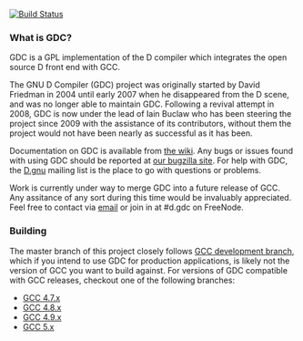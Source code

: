 [![Build Status](https://semaphoreci.com/api/v1/projects/3938c9ef-a0bf-497f-876c-3e722c051ace/464551/badge.svg)](https://semaphoreci.com/d-programming-gdc/gdc)

### What is GDC?

GDC is a GPL implementation of the D compiler which integrates the open source D front end with GCC.

The GNU D Compiler (GDC) project was originally started by David Friedman in 2004 until early 2007 when he disappeared from the D scene, and was no longer able to maintain GDC. Following a revival attempt in 2008, GDC is now under the lead of Iain Buclaw who has been steering the project since 2009 with the assistance of its contributors, without them the project would not have been nearly as successful as it has been.

Documentation on GDC is available from [the wiki][wiki]. Any bugs or issues found with using GDC should be reported at [our bugzilla site][bugs]. For help with GDC, the [D.gnu][maillist] mailing list is the place to go with questions or problems.

Work is currently under way to merge GDC into a future release of GCC. Any assitance of any sort during this time would be invaluably appreciated. Feel free to contact via [email][email] or join in at #d.gdc on FreeNode.

### Building

The master branch of this project closely follows [GCC development branch][gcc-devel], which if you intend to use GDC for production applications, is likely not the version of GCC you want to build against.  For versions of GDC compatible with GCC releases, checkout one of the following branches:

* [GCC 4.7.x](https://github.com/D-Programming-GDC/GDC/tree/gdc-4.7)
* [GCC 4.8.x](https://github.com/D-Programming-GDC/GDC/tree/gdc-4.8)
* [GCC 4.9.x](https://github.com/D-Programming-GDC/GDC/tree/gdc-4.9)
* [GCC 5.x](https://github.com/D-Programming-GDC/GDC/tree/gdc-5)

[home]: http://gdcproject.org
[wiki]: http://wiki.dlang.org/GDC
[bugs]: http://bugzilla.gdcproject.org
[maillist]: http://forum.dlang.org/group/D.gnu
[email]: mailto:ibuclaw@gdcproject.org
[gcc-devel]: http://gcc.gnu.org/git/?p=gcc.git;a=shortlog
